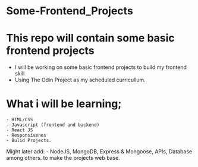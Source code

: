 # Some-Frontend_Projects

# This repo will contain some basic frontend projects 

- I will be working on some basic frontend projects to build my frontend skill
- Using The Odin Project as my scheduled curricullum.

# What i will be learning;

	- HTML/CSS
	- Javascript (frontend and backend)
	- React JS
	- Responsivenes 
	- Bulid Projects.

Might later add:
        - NodeJS, MongoDB, Express & Mongoose, APIs, Database among others.
to make the projects web base.

